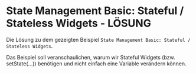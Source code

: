 # State Management Basic: Stateful / Stateless Widgets - LÖSUNG
Die Lösung zu dem gezeigten Beispiel `State Management Basic: Stateful / Stateless Widgets`.

Das Beispiel soll veranschaulichen, warum wir Stateful Widgets (bzw. setState(...)) benötigen und nicht einfach eine Variable verändern können.
